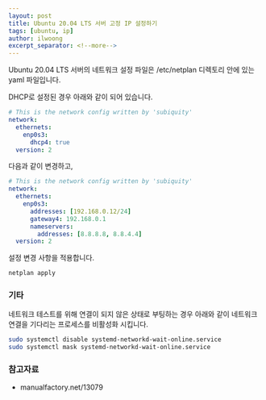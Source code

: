 ```yaml
---
layout: post
title: Ubuntu 20.04 LTS 서버 고정 IP 설정하기
tags: [ubuntu, ip]
author: ilwoong
excerpt_separator: <!--more-->
---
```


Ubuntu 20.04 LTS 서버의 네트워크 설정 파일은 /etc/netplan 디렉토리 안에 있는 yaml 파일입니다.

<!--more-->


DHCP로 설정된 경우 아래와 같이 되어 있습니다.

```yaml
# This is the network config written by 'subiquity'
network:
  ethernets:
    enp0s3:
      dhcp4: true
  version: 2
```

다음과 같이 변경하고,

```yaml
# This is the network config written by 'subiquity'
network:
  ethernets:
    enp0s3:
      addresses: [192.168.0.12/24]
      gateway4: 192.168.0.1
      nameservers:
        addresses: [8.8.8.8, 8.8.4.4]
  version: 2
```

설정 변경 사항을 적용합니다.

```bash
netplan apply
```

### 기타

네트워크 테스트를 위해 연결이 되지 않은 상태로 부팅하는 경우 아래와 같이 네트워크 연결을 기다리는 프로세스를 비활성화 시킵니다.

```bash
sudo systemctl disable systemd-networkd-wait-online.service
sudo systemctl mask systemd-networkd-wait-online.service
```

### 참고자료
- manualfactory.net/13079